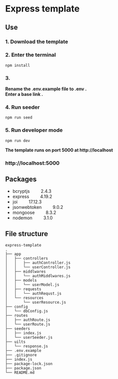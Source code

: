 # Express template

## Use

### 1. Download the template

### 2. Enter the terminal
```
npm install
```
### 3.
**Rename the .env.example file to .env .**
<br/>
**Enter a base link .**

### 4. Run seeder
```
npm run seed
```

### 5. Run developer mode
```
npm run dev
```

**The template runs on port 5000 at http://localhost**
### http://localhost:5000


## Packages
+ bcryptjs         2.4.3
+ express         4.19.2
+ joi         17.12.3
+ jsonwebtoken         9.0.2
+ mongoose         8.3.2
+ nodemon         3.1.0


## File structure

```
express-template
.
├── app
│   ├── controllers
│   │   ├── authController.js
│   │   └── userController.js
│   ├── middlwares
│   │   └── authMiddlwares.js
│   ├── models
│   │   └── userModel.js
│   ├── requests
│   │   └── authRequst.js
│   └── resources
│       └── userResource.js
├── config
│   └── dbConfig.js
├── routes
│   ├── authRoute.js
│   └── userRoute.js
├── seeders
│   ├── index.js
│   └── userSeeder.js
├── uilts
│   └── response.js
├── .env.example
├── .gitignore
├── index.js
├── package-lock.json
├── package.json
└── README.md
```
